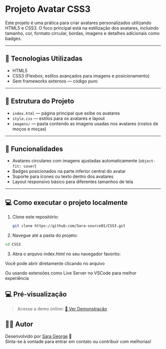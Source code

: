 # Projeto Avatar CSS3

Este projeto é uma prática para criar avatares personalizados utilizando HTML5 e CSS3. O foco principal está na estilização dos avatares, incluindo tamanho, cor, formato circular, bordas, imagens e detalhes adicionais como badges.

---

## 🚀 Tecnologias Utilizadas

- HTML5
- CSS3 (Flexbox, estilos avançados para imagens e posicionamento)
- Sem frameworks externos — código puro

---

## 📁 Estrutura do Projeto

- `index.html` — página principal que exibe os avatares
- `style.css` — estilos para os avatares e layout
- `imagens/` — pasta contendo as imagens usadas nos avatares (rostos de moços e moças)

---

## 🎯 Funcionalidades

- Avatares circulares com imagens ajustadas automaticamente (`object-fit: cover`)
- Badges posicionados na parte inferior central do avatar
- Suporte para ícones ou texto dentro dos avatares
- Layout responsivo básico para diferentes tamanhos de tela

---

## 💻 Como executar o projeto localmente

1. Clone este repositório:
   ```bash
   git clone https://github.com/Sara-source01/CSS3.git
   ```
 
 2. Navegue até a pasta do projeto:
 ```bash
 cd CSS3
 ```

 3. Abra o arquivo index.html no seu navegador favorito:

Você pode abrir diretamente clicando no arquivo

Ou usando extensões como Live Server no VSCode para melhor experiência


## 💻 Pré-visualização

> Acesse a demo online:
[🔗 Ver Demonstração](https://sara-source01.github.io/CSS3/)


## 👩‍💻 Autor

Desenvolvido por [Sara George](https://github.com/Sara-source01) 🚀  
Sinta-se à vontade para entrar em contato ou contribuir com melhorias!


